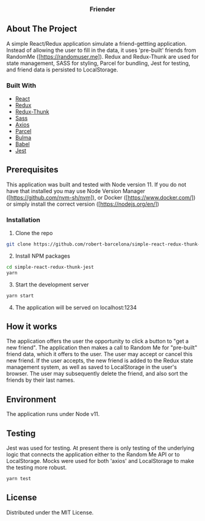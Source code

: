 
<p align="center">
 

  <h3 align="center">Friender</h3>




<!-- ABOUT THE PROJECT -->
## About The Project
  A simple React/Redux application simulate a friend-gettting application.  Instead of allowing the user to fill in the data, it uses 'pre-built' friends from RandomMe ([https://randomuser.me]). Redux and Redux-Thunk are used for state management, SASS for styling, Parcel for bundling, Jest for testing, and friend data is persisted to LocalStorage.

### Built With

* [React](https://reactjs.org/)
* [Redux](https://redux.js.org/)
* [Redux-Thunk](https://github.com/reduxjs/redux-thunk)
* [Sass](https://sass-lang.com/)
* [Axios](https://github.com/axios/axios)
* [Parcel](https://parceljs.org/)
* [Bulma](https://bulma.io)
* [Babel](https://babeljs.io/)
* [Jest](https://jestjs.io/)



<!-- GETTING STARTED -->
## Prerequisites

This application was built and tested with Node version 11.  If you do not have that installed you may use Node Version Manager ([https://github.com/nvm-sh/nvm]), or Docker ([https://www.docker.com/]) or simply install the correct version ([https://nodejs.org/en/])


### Installation


1. Clone the repo
```sh
git clone https://github.com/robert-barcelona/simple-react-redux-thunk-jest.git
```

2. Install NPM packages
```sh
cd simple-react-redux-thunk-jest
yarn
```

3. Start the development server
```sh
yarn start
```

4. The application will be served on localhost:1234



## How it works

<p>The application offers the user the opportunity to click a button to "get a new friend".  The application then makes a call to Random Me for "pre-built" friend data, which it offers to the user.  The user may accept or cancel this new friend.  If the user accepts, the new friend is added to the Redux state management system, as well as saved to LocalStorage in the user's browser.  The user may subsequently delete the friend, and also sort the friends by their last names.</p>


## Environment

The application runs under Node v11.  


## Testing


<p>Jest was used for testing.  At present there is only testing of the underlying logic that connects the application either to the Random Me API or to LocalStorage.  Mocks were used for both 'axios' and LocalStorage to make the testing more robust.
</p>

```sh
yarn test
```

## License

Distributed under the MIT License.




